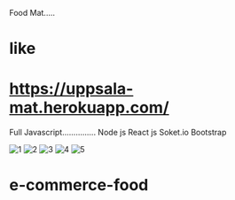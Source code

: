 Food Mat.....

like 
=====================================================
https://uppsala-mat.herokuapp.com/
======================================================
Full Javascript...............
Node js 
React js 
Soket.io
Bootstrap

![1](https://user-images.githubusercontent.com/71209286/133051254-d46cf0a5-af33-4d49-91e9-3f0d074479e3.png)
![2](https://user-images.githubusercontent.com/71209286/133051258-ac6e7748-c307-4ffd-820c-ed6f377d745b.png)
![3](https://user-images.githubusercontent.com/71209286/133051261-72021789-d893-411c-bab4-93195b8ed391.png)
![4](https://user-images.githubusercontent.com/71209286/133051264-e14f8279-dcdf-4d0e-ba98-ef480905f48b.png)
![5](https://user-images.githubusercontent.com/71209286/133051266-e1728d85-88e8-47ee-872d-747ebbf90419.png)
# e-commerce-food
